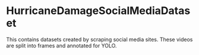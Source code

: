 # HurricaneDamageSocialMediaDataset
This contains datasets created by scraping social media sites. These videos are split into frames and annotated for YOLO.
